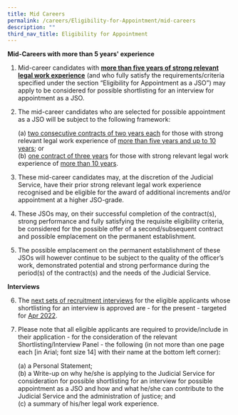 ```yaml
---
title: Mid Careers
permalink: /careers/Eligibility-for-Appointment/mid-careers
description: ""
third_nav_title: Eligibility for Appointment
---
```

**Mid-Careers with more than 5 years' experience**

1. Mid-career candidates with <u> **more than five years of strong relevant legal work experience**</u> (and who fully satisfy the requirements/criteria specified under the section “Eligibility for Appointment as a JSO”) may apply to be considered for possible shortlisting for an interview for appointment as a 
JSO.

2. The mid-career candidates who are selected for possible appointment as a JSO will be subject to the following framework:

	(a)     <u>two consecutive contracts of two years each</u> for those with strong relevant legal work experience of <u>more than five years and up to 10 years</u>; or
	<br> (b)     <u>one contract of three years</u> for those with strong relevant legal work experience of <u>more than 10 years</u>.


3. These mid-career candidates may, at the discretion of the Judicial Service, have their prior strong relevant legal work experience recognised and be eligible for the award of additional increments and/or appointment at a higher JSO-grade.

4. These JSOs may, on their successful completion of the contract(s), strong performance and fully satisfying the requisite eligibility criteria, be considered for the possible offer of a second/subsequent contract and possible emplacement on the permanent establishment.

5. The possible emplacement on the permanent establishment of these JSOs will however continue to be subject to the quality of the officer’s work, demonstrated potential and strong performance during the period(s) of the contract(s) and the needs of the Judicial Service. 

 
**Interviews**

6. The <u>next sets of recruitment interviews</u> for the eligible applicants whose shortlisting for an interview is approved are - for the present - targeted for <u>Apr 2022</u>.

7. Please note that all eligible applicants are required to provide/include in their application - for the consideration of the relevant Shortlisting/Interview Panel - the following (in not more than one page each [in Arial; font size 14] with their name at the bottom left corner):

	(a) a Personal Statement;
<br> (b) a Write-up on why he/she is applying to the Judicial Service for consideration for possible shortlisting for an interview for possible appointment as a JSO and how and what he/she can contribute to the Judicial Service and the administration of justice; and
<br>(c) a summary of his/her legal work experience.